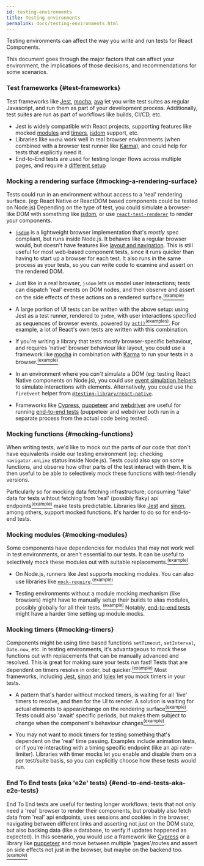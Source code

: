 ```yaml
---
id: testing-environments
title: Testing environments
permalink: docs/testing-environments.html
---
```


<!-- This document is intended for folks who are comfortable with Javascript, and have probably written tests with it. It acts as a reference for the differences in testing environments for React components, and how those differences affect the tests that they write. This document also assumes a slant towards web-based react-dom components, but has notes for other renderers. -->

Testing environments can affect the way you write and run tests for React Components. 

This document goes through the major factors that can affect your environment, the implications of those decisions, and recommendations for some scenarios.

### Test frameworks {#test-frameworks}

Test frameworks like [Jest](https://jestjs.io/), [mocha](https://mochajs.org/), [ava](https://github.com/avajs/ava) let you write test suites as regular Javascript, and run them as part of your development process. Additionally, test suites are run as part of workflows like builds, CI/CD, etc.

- Jest is widely compatible with React projects, supporting features like mocked [modules](#mocking-modules) and [timers](#mocking-timers), [jsdom](#mocking-a-rendering-surface) support, etc.
- Libraries like `mocha` work well in real browser environments (when combined with a browser test runner like [Karma](https://karma-runner.github.io)), and could help for tests that explicitly need it.
- End-to-End tests are used for testing longer flows across multiple pages, and require a [different setup](#end-to-end-tests-aka-e2e-tests)

### Mocking a rendering surface {#mocking-a-rendering-surface}

Tests could run in an environment without access to a 'real' rendering surface. (eg: React Native or ReactDOM based components could be tested on Node.js) Depending on the type of test, you could simulate a browser-like DOM with something like [jsdom](https://github.com/jsdom/jsdom), or use [`react-test-renderer`](https://reactjs.org/docs/test-renderer.html) to render your components.

- [`jsdom`](https://github.com/jsdom/jsdom) is a lightweight browser implementation that's _mostly_ spec compliant, but runs inside Node.js. It behaves like a regular browser would, but doesn't have features like [layout and navigation](https://github.com/jsdom/jsdom#unimplemented-parts-of-the-web-platform). This is still useful for most web-based component tests, since it runs quicker than having to start up a browser for each test. It also runs in the same process as your tests, so you can write code to examine and assert on the rendered DOM.

- Just like in a real browser, `jsdom` lets us model user interactions; tests can dispatch 'real' events on DOM nodes, and then observe and assert on the side effects of these actions on a rendered surface.[<sup>(example)</sup>](/docs/testing-recipes.html#events)

- A large portion of UI tests can be written with the above setup: using Jest as a test runner, rendered to `jsdom`, with user interactions specified as sequences of browser events, powered by [`act()`](/docs/act.html)[<sup>(examples)</sup>](/docs/testing-recipes.html). For example, a lot of React's own tests are written with this combination.

- If you're writing a library that tests mostly browser-specific behaviour, and requires 'native' browser behaviour like layout, you could use a framework like [mocha](https://mochajs.org/) in combination with [Karma](https://karma-runner.github.io) to run your tests in a browser.[<sup>(example)</sup>](packages/mocha/README.md)

- In an environment where you _can't_ simulate a DOM (eg: testing React Native components on Node.js), you could use [event simulation helpers](https://reactjs.org/docs/test-utils.html#simulate) to simulate interactions with elements. Alternatively, you could use the `fireEvent` helper from [`@testing-library/react-native`](https://testing-library.com/docs/native-testing-library).

- Frameworks like [Cypress](https://www.cypress.io/), [puppeteer](https://github.com/GoogleChrome/puppeteer) and [webdriver](https://www.seleniumhq.org/projects/webdriver/) are useful for running [end-to-end tests](#end-to-end-tests-aka-e2e-tests) (puppeteer and webdriver both run in a separate process from the actual code being tested).

### Mocking functions {#mocking-functions}

When writing tests, we'd like to mock out the parts of our code that don't have equivalents inside our testing environment (eg: checking `navigator.onLine` status inside Node.js). Tests could also spy on some functions, and observe how other parts of the test interact with them. It is then useful to be able to selectively mock these functions with test-friendly versions.

Particularly so for mocking data fetching infrastructure; consuming 'fake' data for tests wihtout fetching from 'real' (possibly flaky) api endpoints[<sup>(example)</sup>](/docs/testing-recipes.html#data-fetching) make tests predictable. Libraries like [Jest](https://jestjs.io/) and [sinon](https://sinonjs.org/), among others, support mocked functions. It's harder to do so for end-to-end tests.

### Mocking modules {#mocking-modules}

Some components have dependencies for modules that may not work well in test environments, or aren't essential to our tests. It can be useful to selectively mock these modules out with suitable replacements.[<sup>(example)</sup>](/docs/testing-recipes.html#mocking-modules).

- On Node.js, runners like Jest supports mocking modules. You can also use libraries like [`mock-require`](https://www.npmjs.com/package/mock-require).[<sup>(example)</sup>](packages/mock-require/README.md)

- Testing environments without a module mocking mechanism (like browsers) might have to manually setup their builds to alias modules, possibly globally for all their tests. [<sup>(example)</sup>](packages/aliased-mocha-browser) Notably, [end-to-end tests](#end-to-end-tests-aka-e2e-tests) might have a harder time setting up module mocks.

### Mocking timers {#mocking-timers}

Components might be using time based functions `setTimeout`, `setInterval`, `Date.now`, etc. In testing environments, it's advantageous to mock these functions out with replacements that can be manually advanced and resolved. This is great for making sure your tests run fast! Tests that are dependent on timers resolve in order, but quicker.[<sup>(example)</sup>](/docs/testing-recipes.html#timers) Most frameworks, including [Jest](https://jestjs.io/docs/en/timer-mocks), [sinon](https://sinonjs.org/releases/v7.3.2/fake-timers/) and [lolex](https://github.com/sinonjs/lolex) let you mock timers in your tests.

- A pattern that's harder without mocked timers, is waiting for all 'live' timers to resolve, and then for the UI to render. A solution is waiting for actual elements to appear/change on the rendering surface[<sup>(example)</sup>](/docs/testing-recipes.html#elements). Tests could also 'await' specific periods, but makes them subject to change when the component's behaviour changes[<sup>(example)</sup>](/docs/testing-recipes.html#real-timers).

- You may not want to mock timers for testing something that's dependent on the 'real' time passing. Examples include animation tests, or if you're interacting with a timing specific endpoint (like an api rate-limiter). Libraries with timer mocks let you enable and disable them on a per test/suite basis, so you can explicitly choose how these tests would run.

### End To End tests (aka 'e2e' tests) {#end-to-end-tests-aka-e2e-tests}

End To End tests are useful for testing longer workflows; tests that not only need a 'real' browser to render their components, but probably also fetch data from 'real' api endpoints, uses sessions and cookies in the browser, navigating between different links and asserting not just on the DOM state, but also backing data (like a database, to verify if updates happened as expected). In this scenario, you would use a framework like [Cypress](https://www.cypress.io/) or a library like [puppeteer](https://github.com/GoogleChrome/puppeteer) and move between multiple 'pages'/routes and assert on side effects not just in the browser, but maybe on the backend too.[<sup>(example)</sup>](packages/e2e/README.md)
